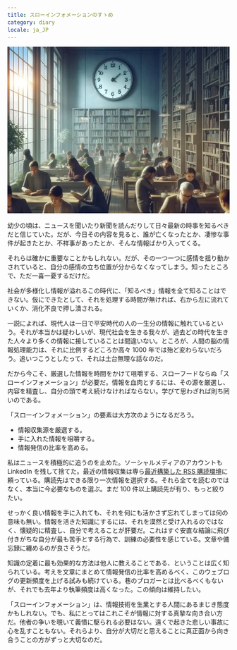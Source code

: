 ```yaml
---
title: スローインフォメーションのすゝめ
category: diary
locale: ja_JP
---
```


![people of various ages and backgrounds engaging deeply with books and laptops in a calm, naturally-lit environment by DALL-E](/assets/2024-05-06-slow-information.webp)

幼少の頃は、ニュースを聞いたり新聞を読んだりして日々最新の時事を知るべきだと信じていた。だが、今日その内容を見ると、誰が亡くなったとか、凄惨な事件が起きたとか、不祥事があったとか、そんな情報ばかり入ってくる。

それらは確かに重要なことかもしれない。だが、その一つ一つに感情を揺り動かされていると、自分の感情の立ち位置が分からなくなってしまう。知ったところで、ただ一喜一憂するだけだ。

社会が多様化し情報が溢れるこの時代に、「知るべき」情報を全て知ることはできない。仮にできたとして、それを処理する時間が無ければ、右から左に流れていくか、消化不良で押し潰される。

一説によれば、現代人は一日で平安時代の人の一生分の情報に触れているという。それが本当かは疑わしいが、現代社会を生きる我々が、過去どの時代を生きた人々より多くの情報に接していることは間違いない。ところが、人間の脳の情報処理能力は、それに比例するどころか高々 1000 年では殆ど変わらないだろう。追いつこうとしたって、それは土台無理な話なのだ。

だから今こそ、厳選した情報を時間をかけて咀嚼する、スローフードならぬ「スローインフォメーション」が必要だ。情報を血肉とするには、その源を厳選し、内容を精査し、自分の頭で考え続けなければならない。学びて思わざれば則ち罔いのである。

「スローインフォメーション」の要素は大方次のようになるだろう。

- 情報収集源を厳選する。
- 手に入れた情報を咀嚼する。
- 情報発信の比率を高める。

私はニュースを積極的に追うのを止めた。ソーシャルメディアのアカウントも LinkedIn を残して捨てた。最近の情報収集は専ら[最近構築した RSS 購読環境](/diary/2024/04/07/getting-onboard-newsboat.html)に頼っている。購読先はできる限り一次情報を選択する。それら全てを読むのではなく、本当に今必要なものを選ぶ。まだ 100 件以上購読先が有り、もっと絞りたい。

せっかく良い情報を手に入れても、それを何にも活かさず忘れてしまっては何の意味も無い。情報を活きた知識にするには、それを漠然と受け入れるのではなく、懐疑的に精査し、自分で考えることが肝要だ。これはすぐ安直な結論に飛び付きがちな自分が最も苦手とする行為で、訓練の必要性を感じている。文章や備忘録に纏めるのが良さそうだ。

知識の定着に最も効果的な方法は他人に教えることである、ということは広く知られている。考えを文章にまとめて情報発信の比率を高めるべく、このウェブログの更新頻度を上げる試みも続けている。巷のブロガーとは比べるべくもないが、それでも去年より執筆頻度は高くなった。この傾向は維持したい。

「スローインフォメーション」は、情報技術を生業とする人間にあるまじき態度かもしれない。でも、私にとってはこれこそが情報に対する真摯な向き合い方だ。他者の争いを覗いて義憤に駆られる必要はない。遠くで起きた悲しい事故に心を乱すこともない。それらより、自分が大切だと思えることに真正面から向き合うことの方がずっと大切なのだ。